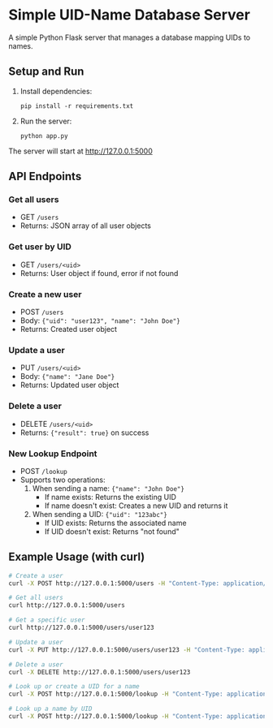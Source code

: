 # Simple UID-Name Database Server

A simple Python Flask server that manages a database mapping UIDs to names.

## Setup and Run

1. Install dependencies:
   ```
   pip install -r requirements.txt
   ```

2. Run the server:
   ```
   python app.py
   ```

The server will start at http://127.0.0.1:5000

## API Endpoints

### Get all users
- GET `/users`
- Returns: JSON array of all user objects

### Get user by UID
- GET `/users/<uid>`
- Returns: User object if found, error if not found

### Create a new user
- POST `/users`
- Body: `{"uid": "user123", "name": "John Doe"}`
- Returns: Created user object

### Update a user
- PUT `/users/<uid>`
- Body: `{"name": "Jane Doe"}`
- Returns: Updated user object

### Delete a user
- DELETE `/users/<uid>`
- Returns: `{"result": true}` on success

### New Lookup Endpoint
- POST `/lookup`
- Supports two operations:
  1. When sending a name: `{"name": "John Doe"}`
     - If name exists: Returns the existing UID
     - If name doesn't exist: Creates a new UID and returns it
  2. When sending a UID: `{"uid": "123abc"}`
     - If UID exists: Returns the associated name
     - If UID doesn't exist: Returns "not found"

## Example Usage (with curl)

```bash
# Create a user
curl -X POST http://127.0.0.1:5000/users -H "Content-Type: application/json" -d '{"uid": "user123", "name": "John Doe"}'

# Get all users
curl http://127.0.0.1:5000/users

# Get a specific user
curl http://127.0.0.1:5000/users/user123

# Update a user
curl -X PUT http://127.0.0.1:5000/users/user123 -H "Content-Type: application/json" -d '{"name": "Jane Doe"}'

# Delete a user
curl -X DELETE http://127.0.0.1:5000/users/user123

# Look up or create a UID for a name
curl -X POST http://127.0.0.1:5000/lookup -H "Content-Type: application/json" -d '{"name": "John Doe"}'

# Look up a name by UID
curl -X POST http://127.0.0.1:5000/lookup -H "Content-Type: application/json" -d '{"uid": "user123"}'
``` 